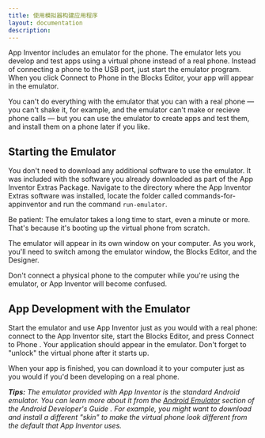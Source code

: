 ```yaml
---
title: 使用模拟器构建应用程序
layout: documentation
description: 
---
```


App Inventor includes an emulator for the phone. The emulator lets you develop and test apps using a virtual phone instead of a real phone. Instead of connecting a phone to the USB port, just start the emulator program. When you click Connect to Phone in the Blocks Editor, your app will appear in the emulator.

You can't do everything with the emulator that you can with a real phone — you can't shake it, for example, and the emulator can't make or recieve phone calls — but you can use the emulator to create apps and test them, and install them on a phone later if you like.

## Starting the Emulator

You don't need to download any additional software to use the emulator. It was included with the software you already downloaded as part of the App Inventor Extras Package. Navigate to the directory where the App Inventor Extras software was installed, locate the folder called commands-for-appinventor and run the command
`run-emulator`.

Be patient: The emulator takes a long time to start, even a minute or more. That's because it's booting up the virtual phone from scratch.

The emulator will appear in its own window on your computer. As you work, you'll need to switch among the emulator window, the Blocks Editor, and the Designer.

Don't connect a physical phone to the computer while you're using the emulator, or App Inventor will become confused.

## App Development with the Emulator

Start the emulator and use App Inventor just as you would with a real phone: connect to the App Inventor site, start the Blocks Editor, and press Connect to Phone . Your application should appear in the emulator. Don't forget to "unlock" the virtual phone after it starts up.

When your app is finished, you can download it to your computer just as you would if you'd been developing on a real phone.

_**Tips:** The emulator provided with App Inventor is the standard Android emulator. You can learn more about it from the [Android Emulator](http://developer.android.com/guide/developing/tools/emulator.html) section of the Android Developer's Guide . For example, you might want to download and install a different "skin" to make the virtual phone look different from the default that App Inventor uses._

